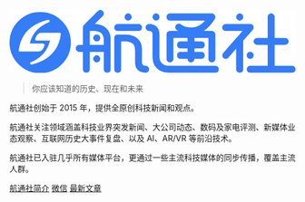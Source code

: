 ![logo](logo.svg)

> 你应该知道的历史、现在和未来

航通社创始于 2015 年，提供全原创科技新闻和观点。

航通社关注领域涵盖科技业界突发新闻、大公司动态、数码及家电评测、新媒体业态观察、互联网历史大事件复盘、以及 AI、AR/VR 等前沿技术。

航通社已入驻几乎所有媒体平台，更通过一些主流科技媒体的同步传播，覆盖主流人群。

[航通社简介](about.md)
[微信](https://mp.weixin.qq.com/s/tFzBdbA0VtXkyaPIDcHwGg)
[最新文章](archives.md)